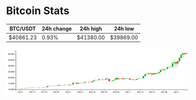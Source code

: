 # Bitcoin Stats

BTC/USDT|24h change|24h high|24h low|
|---|---|---|---|
|$40861.23|0.93%|$41380.00|$39869.00|

<img src="./chart.svg">
